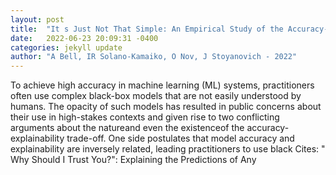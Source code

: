 ```yaml
---
layout: post
title:  "It s Just Not That Simple: An Empirical Study of the Accuracy-Explainability Trade-off in Machine Learning for Public Policy"
date:   2022-06-23 20:09:31 -0400
categories: jekyll update
author: "A Bell, IR Solano-Kamaiko, O Nov, J Stoyanovich - 2022"
---
```

To achieve high accuracy in machine learning (ML) systems, practitioners often use complex black-box models that are not easily understood by humans. The opacity of such models has resulted in public concerns about their use in high-stakes contexts and given rise to two conflicting arguments about the natureand even the existenceof the accuracy-explainability trade-off. One side postulates that model accuracy and explainability are inversely related, leading practitioners to use black  Cites: " Why Should I Trust You?": Explaining the Predictions of Any